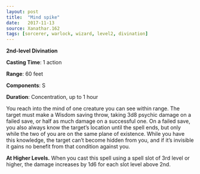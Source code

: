 ```yaml
---
layout: post
title:  "Mind spike"
date:   2017-11-13
source: Xanathar.162
tags: [sorcerer, warlock, wizard, level2, divination]
---
```


**2nd-level Divination**

**Casting Time**: 1 action

**Range**: 60 feet

**Components**: S

**Duration**: Concentration, up to 1 hour

You reach into the mind of one creature you can see within range. The target must make a Wisdom saving throw, taking 3d8 psychic damage on a failed save, or half as much damage on a successful one. On a failed save, you also always know the target’s location until the spell ends, but only while the two of you are on the same plane of existence. While you have this knowledge, the target can’t become hidden from you, and if it’s invisible it gains no benefit from that condition against you. 

**At Higher Levels.** When you cast this spell using a spell slot of 3rd level or higher, the damage increases by 1d6 for each slot level above 2nd.

